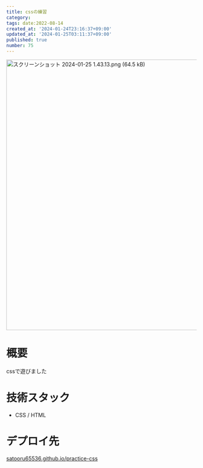 ```yaml
---
title: cssの練習
category:
tags: date:2022-08-14
created_at: '2024-01-24T23:16:37+09:00'
updated_at: '2024-01-25T03:11:37+09:00'
published: true
number: 75
---
```


<img width="716" alt="スクリーンショット 2024-01-25 1.43.13.png (64.5 kB)" src="https://img.esa.io/uploads/production/attachments/21347/2024/01/25/148142/39605d14-e902-4751-8910-ced8d9e69111.png">


# 概要
cssで遊びました

# 技術スタック
- CSS / HTML

# デプロイ先
[satooru65536.github.io/practice-css](https://satooru65536.github.io/practice-css/)


